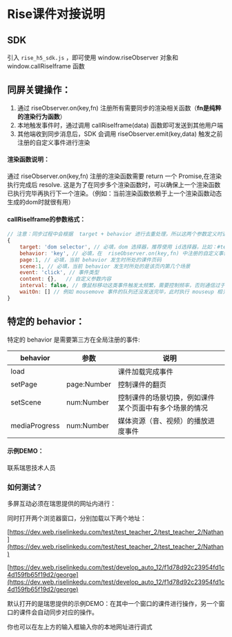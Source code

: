 # Rise课件对接说明

## SDK
引入 `rise_h5_sdk.js` ，即可使用 window.riseObserver 对象和 window.callRiseIframe 函数 

## 同屏关键操作：
1. 通过 riseObserver.on(key,fn) 注册所有需要同步的渲染相关函数（**fn是纯粹的渲染行为函数**）
2. 本地触发事件时，通过调用 callRiseIframe(data) 函数即可发送到其他用户端
3. 其他端收到同步消息后，SDK 会调用 riseObserver.emit(key,data) 触发之前注册的自定义事件进行渲染

#### 渲染函数说明：
通过  riseObserver.on(key,fn) 注册的渲染函数需要 return 一个 Promise,在渲染执行完成后 resolve.
这是为了在同步多个渲染函数时，可以确保上一个渲染函数已执行完毕再执行下一个渲染。（例如：当前渲染函数依赖于上一个渲染函数动态生成的dom时就很有用）

#### callRiseIframe的参数格式：
```javascript
// 注意：同步过程中会根据  target + behavior 进行去重处理，所以这两个参数定义时请尽量可以描述准确当前的行为
{
    target: 'dom selector', // 必填，dom 选择器，推荐使用 id选择器，比如：#test1，要求可以使用 document.querySelector 函数定位到
    behavior: 'key', // 必填，在  riseObserver.on(key,fn) 中注册的自定义事件名称 key
	page:1, // 必填，当前 behavior 发生时所处的课件页码
	scene:1, // 必填，当前 behavior 发生时所处的是该页内第几个场景
    event: 'click', // 事件类型
    content: {},   // 自定义参数内容
    interval: false, // 像鼠标移动这类事件触发太频繁，需要控制频率，否则通信过于频繁会丢失数据。SDK 内置了实现，只需要指定 interval = true 即可
    waitOn: [] // 例如 mousemove 事件的队列还没发送完毕，此时执行 mouseup 相关渲染可能会丢失部分 mousemove 数据。使用此字段指定需要等待某个behavior队列执行完毕再触发
}
```



## 特定的 behavior：
特定的 behavior 是需要第三方在全局注册的事件:

behavior  | 参数 | 说明
------------- | ------------- | -------------
load |  | 课件加载完成事件
setPage  |page:Number  | 控制课件的翻页
setScene  | num:Number  | 控制课件的场景切换，例如课件某个页面中有多个场景的情况
mediaProgress  | num:Number  | 媒体资源（音、视频）的播放进度事件


#### 示例DEMO：
联系瑞思技术人员

### 如何测试？
多屏互动必须在瑞思提供的网址内进行：

同时打开两个浏览器窗口，分别加载以下两个地址：

[https://dev.web.riselinkedu.com/test/test_teacher_2/test_teacher_2/Nathan](https://dev.web.riselinkedu.com/test/test_teacher_2/test_teacher_2/Nathan)

[https://dev.web.riselinkedu.com/test/develop_auto_12/f1d78d92c23954fd1c4d159fb65f19d2/george](https://dev.web.riselinkedu.com/test/develop_auto_12/f1d78d92c23954fd1c4d159fb65f19d2/george)

默认打开的是瑞思提供的示例DEMO：在其中一个窗口的课件进行操作，另一个窗口的课件会自动同步对应的操作。

你也可以在左上方的输入框输入你的本地网址进行调式